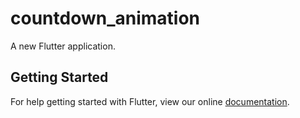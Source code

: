 # countdown_animation

A new Flutter application.

## Getting Started

For help getting started with Flutter, view our online
[documentation](https://flutter.io/).
